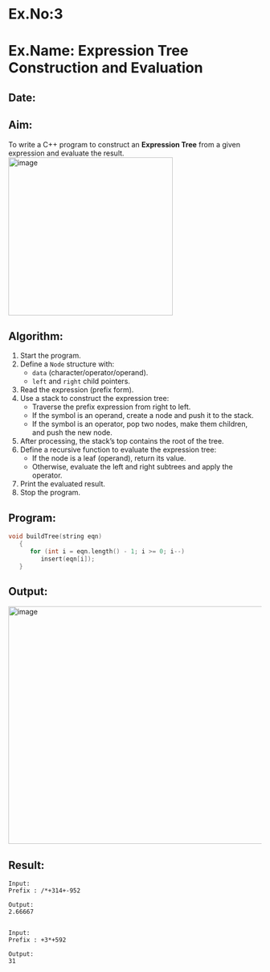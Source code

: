 # Ex.No:3  
# Ex.Name: Expression Tree Construction and Evaluation  

## Date:  

## Aim:  
To write a C++ program to construct an **Expression Tree** from a given expression and evaluate the result.  
<img width="327" height="314" alt="image" src="https://github.com/user-attachments/assets/70ce7be8-080e-425b-b196-448e2bb0dfb7" />

## Algorithm:  
1. Start the program.  
2. Define a `Node` structure with:  
   - `data` (character/operator/operand).  
   - `left` and `right` child pointers.  
3. Read the expression (prefix form).  
4. Use a stack to construct the expression tree:  
   - Traverse the prefix expression from right to left.  
   - If the symbol is an operand, create a node and push it to the stack.  
   - If the symbol is an operator, pop two nodes, make them children, and push the new node.  
5. After processing, the stack’s top contains the root of the tree.  
6. Define a recursive function to evaluate the expression tree:  
   - If the node is a leaf (operand), return its value.  
   - Otherwise, evaluate the left and right subtrees and apply the operator.  
7. Print the evaluated result.  
8. Stop the program.  

## Program:
```cpp
void buildTree(string eqn)
   {
      for (int i = eqn.length() - 1; i >= 0; i--)
         insert(eqn[i]);
   }
```

## Output:
<img width="866" height="472" alt="image" src="https://github.com/user-attachments/assets/13b2dc24-aa91-4dc7-81ba-c431edaba645" />

## Result:
```
Input:
Prefix : /*+314+-952

Output:
2.66667


Input:
Prefix : +3*+592

Output:
31
```
